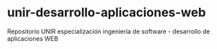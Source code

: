 # unir-desarrollo-aplicaciones-web
Repositorio UNIR especialización ingeniería de software - desarrollo de aplicaciones WEB
